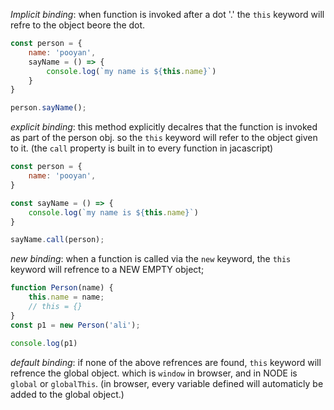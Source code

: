 *Implicit binding*: when function is invoked after a dot '.' the `this` keyword will refre to the object beore the dot.
```js
const person = {
	name: 'pooyan',
	sayName = () => {
		console.log(`my name is ${this.name}`)
	}
}

person.sayName();
```

*explicit binding*: this method explicitly decalres that the function is invoked as part of the person obj. so the `this` keyword will refer to the object given to it.
(the `call` property is built in to every function in jacascript)
```js
const person = {
	name: 'pooyan',
}

const sayName = () => {
	console.log(`my name is ${this.name}`)
}

sayName.call(person);
```

*new binding*: when a function is called via the `new` keyword, the `this` keyword will refrence to a NEW EMPTY object;
```js
function Person(name) {
	this.name = name;
	// this = {}
}
const p1 = new Person('ali');

console.log(p1)
```

*default binding*: if none of the above refrences are found, `this` keyword will refrence the global object. which is `window` in browser, and in NODE is `global` or `globalThis`.
(in browser, every variable defined will automaticly be added to the global object.)